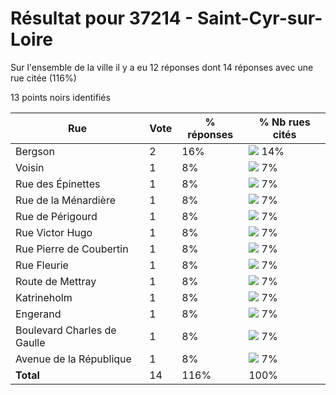 # Résultat pour 37214 - Saint-Cyr-sur-Loire

Sur l'ensemble de la ville il y a eu 12 réponses dont 14 réponses avec une rue citée (116%)

13 points noirs identifiés

| Rue | Vote | % réponses | % Nb rues cités|
|-----|------|------------|----------------|
| Bergson | 2 | 16% | <img src="../../img/bar_14.gif" />&nbsp;14%|
| Voisin | 1 | 8% | <img src="../../img/bar_7.gif" />&nbsp;7%|
| Rue des Épinettes | 1 | 8% | <img src="../../img/bar_7.gif" />&nbsp;7%|
| Rue de la Ménardière | 1 | 8% | <img src="../../img/bar_7.gif" />&nbsp;7%|
| Rue de Périgourd | 1 | 8% | <img src="../../img/bar_7.gif" />&nbsp;7%|
| Rue Victor Hugo | 1 | 8% | <img src="../../img/bar_7.gif" />&nbsp;7%|
| Rue Pierre de Coubertin | 1 | 8% | <img src="../../img/bar_7.gif" />&nbsp;7%|
| Rue Fleurie | 1 | 8% | <img src="../../img/bar_7.gif" />&nbsp;7%|
| Route de Mettray | 1 | 8% | <img src="../../img/bar_7.gif" />&nbsp;7%|
| Katrineholm | 1 | 8% | <img src="../../img/bar_7.gif" />&nbsp;7%|
| Engerand | 1 | 8% | <img src="../../img/bar_7.gif" />&nbsp;7%|
| Boulevard Charles de Gaulle | 1 | 8% | <img src="../../img/bar_7.gif" />&nbsp;7%|
| Avenue de la République | 1 | 8% | <img src="../../img/bar_7.gif" />&nbsp;7%|
| **Total** | 14 | 116% | 100%|
